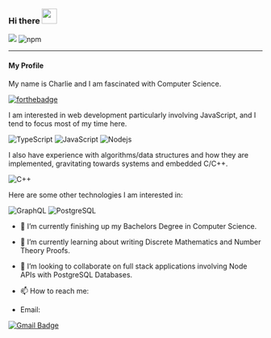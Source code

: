 ### Hi there <img src="https://raw.githubusercontent.com/aemmadi/aemmadi/master/wave.gif" width="30px">

![](https://komarev.com/ghpvc/?username=CM-IV&color=red)
![npm](https://img.shields.io/badge/NPM-%40cm--iv-red)

----

#### My Profile

My name is Charlie and I am fascinated with Computer Science.

[![forthebadge](https://forthebadge.com/images/badges/powered-by-coffee.svg)](https://forthebadge.com)

I am interested in web development particularly involving JavaScript, and I tend to focus most of my time here.


![TypeScript](https://img.shields.io/badge/-TypeScript-black?style=flat-square&logo=typescript)
![JavaScript](https://img.shields.io/badge/-JavaScript-black?style=flat-square&logo=javascript)
![Nodejs](https://img.shields.io/badge/-Nodejs-black?style=flat-square&logo=Node.js)


I also have experience with algorithms/data structures and how they are implemented, gravitating towards systems and embedded C/C++.

![C++](https://img.shields.io/badge/-C++-00599C?style=flat-square&logo=c)


Here are some other technologies I am interested in:

![GraphQL](https://img.shields.io/badge/-GraphQL-E10098?style=flat-square&logo=graphql)
![PostgreSQL](https://img.shields.io/badge/-PostgreSQL-336791?style=flat-square&logo=postgresql)

- 🔭 I’m currently finishing up my Bachelors Degree in Computer Science.
- 🌱 I’m currently learning about writing Discrete Mathematics and Number Theory Proofs.
- 👯 I’m looking to collaborate on full stack applications involving Node APIs with PostgreSQL Databases.

- 📫 How to reach me:

- Email:

[![Gmail Badge](https://img.shields.io/badge/-cmathIV@protonmail.com-c14438?style=flat-square&logo=Gmail&logoColor=white&link=mailto:cmathIV@protonmail.com)](mailto:cmathIV@protonmail.com)
